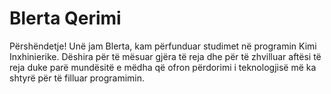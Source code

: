 # Blerta Qerimi 

Përshëndetje! Unë jam Blerta, kam përfunduar studimet në programin Kimi Inxhinierike. Dëshira për të mësuar gjëra të reja dhe për të zhvilluar aftësi të reja duke parë mundësitë e mëdha që ofron përdorimi i teknologjisë më ka shtyrë për të filluar programimin.
